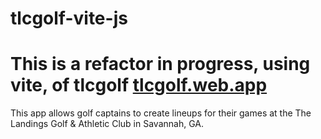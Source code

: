# tlcgolf-vite-js

# This is a refactor in progress, using vite, of tlcgolf [tlcgolf.web.app](https://tlcgolf.web.app)

This app allows golf captains to create lineups for their games at the The Landings Golf & Athletic Club in Savannah, GA.
